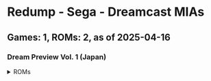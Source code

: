 # Redump - Sega - Dreamcast MIAs
## Games: 1, ROMs: 2, as of 2025-04-16

### Dream Preview Vol. 1 (Japan)
<details>
<summary>ROMs</summary>

- Dream Preview Vol. 1 (Japan) (Track 1).bin, CRC: ddf41288
- Dream Preview Vol. 1 (Japan) (Track 3).bin, CRC: 3a1c01de
</details>

